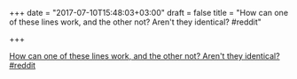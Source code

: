 +++
date = "2017-07-10T15:48:03+03:00"
draft = false
title = "How can one of these lines work, and the other not? Aren't they identical?  #reddit"

+++

<p><a href="https://t.co/l08R5sH5qF">How can one of these lines work, and the other not? Aren't they identical?  #reddit</a></p>